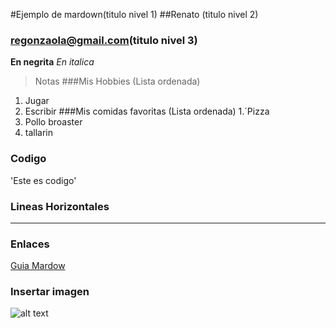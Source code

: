 #Ejemplo de mardown(titulo nivel 1)
##Renato (titulo nivel 2)
### regonzaola@gmail.com(titulo nivel 3)
**En negrita**
*En italica*
>Notas
###Mis Hobbies (Lista ordenada) 
1. Jugar
2. Escribir
###Mis comidas favoritas (Lista ordenada)
1.´Pizza
2. Pollo broaster
3. tallarin
### Codigo
'Este es codigo'
### Lineas Horizontales
---
### Enlaces
[Guia Mardow](https://www.markdownguide.org)
### Insertar imagen
![alt text](https://www.google.com/search?sca_esv=b74a6985e178e01b&rlz=1C1CHBF_enPE1114PE1114&q=doom+eternal+imagen+4k&udm=2&fbs=ABzOT_BnMAgCWdhr5zilP5f1cnRvK9uZj3HA_MTJAA6lXR8yQElaIApxtef1-RKg2CcwxXYsQSt6QRAacgvTpE0SimnyYj0K7l_rkN7dKXWgXOzSLB4hgs1wxbqLUJfgTfSKH2VmZwEpt1vp8PSxKR34cpYw2ucFtNgG1HvBjnVRwxnMOpTF2OndZbpHhqOi3IkDc5f1bacewrH9iA3pTDzijt-Phnnabw&sa=X&ved=2ahUKEwjezNbGyauNAxU5B7kGHfCdBCEQtKgLegQIEhAB&biw=1920&bih=953&dpr=1#vhid=b46gf_FaWBNnuM&vssid=mosaic)
